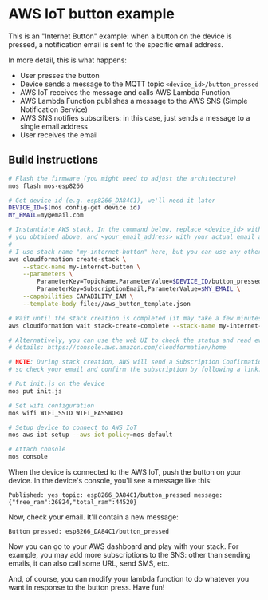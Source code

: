 # AWS IoT button example

This is an "Internet Button" example: when a button on the device is pressed,
a notification email is sent to the specific email address.

In more detail, this is what happens:

  - User presses the button
  - Device sends a message to the MQTT topic `<device_id>/button_pressed`
  - AWS IoT receives the message and calls AWS Lambda Function
  - AWS Lambda Function publishes a message to the AWS SNS (Simple Notification
    Service)
  - AWS SNS notifies subscribers: in this case, just sends a message to a
    single email address
  - User receives the email

## Build instructions

```bash
# Flash the firmware (you might need to adjust the architecture)
mos flash mos-esp8266

# Get device id (e.g. esp8266_DA84C1), we'll need it later
DEVICE_ID=$(mos config-get device.id)
MY_EMAIL=my@email.com

# Instantiate AWS stack. In the command below, replace <device_id> with the ID
# you obtained above, and <your_email_address> with your actual email address.
#
# I use stack name "my-internet-button" here, but you can use any other name.
aws cloudformation create-stack \
    --stack-name my-internet-button \
    --parameters \
        ParameterKey=TopicName,ParameterValue=$DEVICE_ID/button_pressed \
        ParameterKey=SubscriptionEmail,ParameterValue=$MY_EMAIL \
    --capabilities CAPABILITY_IAM \
    --template-body file://aws_button_template.json

# Wait until the stack creation is completed (it may take a few minutes).
aws cloudformation wait stack-create-complete --stack-name my-internet-button

# Alternatively, you can use the web UI to check the status and read event
# details: https://console.aws.amazon.com/cloudformation/home

# NOTE: During stack creation, AWS will send a Subscription Confirmation email,
# so check your email and confirm the subscription by following a link.

# Put init.js on the device
mos put init.js

# Set wifi configuration
mos wifi WIFI_SSID WIFI_PASSWORD

# Setup device to connect to AWS IoT
mos aws-iot-setup --aws-iot-policy=mos-default

# Attach console
mos console
```

When the device is connected to the AWS IoT, push the button on your device.
In the device's console, you'll see a message like this:

```
Published: yes topic: esp8266_DA84C1/button_pressed message: {"free_ram":26824,"total_ram":44520}
```

Now, check your email. It'll contain a new message:

```
Button pressed: esp8266_DA84C1/button_pressed
```

Now you can go to your AWS dashboard and play with your stack. For example, you
may add more subscriptions to the SNS: other than sending emails, it can also
call some URL, send SMS, etc.

And, of course, you can modify your lambda function to do whatever you want
in response to the button press. Have fun!
